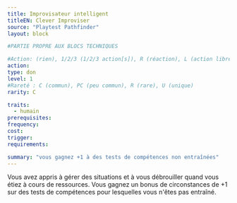 ```yaml
---
title: Improvisateur intelligent
titleEN: Clever Improviser
source: "Playtest Pathfinder"
layout: block

#PARTIE PROPRE AUX BLOCS TECHNIQUES

#Action: (rien), 1/2/3 (1/2/3 action[s]), R (réaction), L (action libre)
action: 
type: don
level: 1
#Rareté : C (commun), PC (peu commun), R (rare), U (unique)
rarity: C

traits:
  - humain
prerequisites: 
frequency:
cost:
trigger:
requirements:

summary: "vous gagnez +1 à des tests de compétences non entraînées"
---
```


Vous avez appris à gérer des situations et à vous débrouiller quand vous étiez à cours de ressources. Vous gagnez un bonus de circonstances de +1 sur des tests de compétences pour lesquelles vous n'êtes pas entraîné.